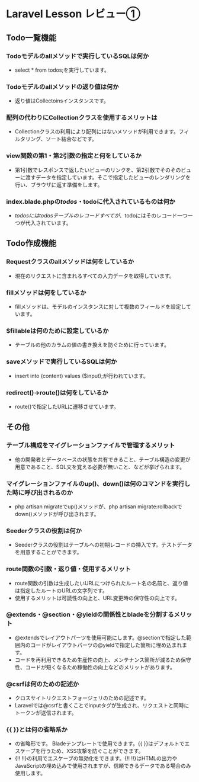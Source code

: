# Laravel Lesson レビュー①

## Todo一覧機能

### Todoモデルのallメソッドで実行しているSQLは何か
* select * from todos;を実行しています。
### Todoモデルのallメソッドの返り値は何か
* 返り値はCollectoinsインスタンスです。
### 配列の代わりにCollectionクラスを使用するメリットは
* Collectionクラスの利用により配列にはないメソッドが利用できます。フィルタリング、ソート結合などです。
### view関数の第1・第2引数の指定と何をしているか
* 第1引数でレスポンスで返したいビューのリンクを、第2引数でそのそのビューに渡すデータを指定しています。そこで指定したビューのレンダリングを行い、ブラウザに返す準備をします。
### index.blade.phpの$todos・$todoに代入されているものは何か
* $todos にはtodos テーブルのレコードすべてが、$todoにはそのレコード一つ一つが代入されています。
## Todo作成機能

### Requestクラスのallメソッドは何をしているか
* 現在のリクエストに含まれるすべての入力データを取得しています。
### fillメソッドは何をしているか
* fillメソッドは、モデルのインスタンスに対して複数のフィールドを設定しています。
### $fillableは何のために設定しているか
* テーブルの他のカラムの値の書き換えを防ぐために行っています。
### saveメソッドで実行しているSQLは何か
* insert into (content) values ($input);が行われています。
### redirect()->route()は何をしているか
* route()で指定したURLに遷移させています。
## その他

### テーブル構成をマイグレーションファイルで管理するメリット
* 他の開発者とデータベースの状態を共有できること、テーブル構造の変更が用意であること、SQL文を覚える必要が無いこと、などが挙げられます。
### マイグレーションファイルのup()、down()は何のコマンドを実行した時に呼び出されるのか
* php artisan migrateでup()メソッドが、php artisan migrate:rollbackでdown()メソッドが呼び出されます。
### Seederクラスの役割は何か
* Seederクラスの役割はテーブルへの初期レコードの挿入です。テストデータを用意することができます。
### route関数の引数・返り値・使用するメリット
* route関数の引数は生成したいURLにつけられたルート名の名前と、返り値は指定したルートのURLの文字列です。
* 使用するメリットは可読性の向上と、URL変更時の保守性の向上です。
### @extends・@section・@yieldの関係性とbladeを分割するメリット
* @extendsでレイアウトパーツを使用可能にします。@sectionで指定した範囲内のコードがレイアウトパーツの@yieldで指定した箇所に埋め込まれます。
* コードを再利用できるため生産性の向上、メンテナンス箇所が減るため保守性、コードが短くなるため稼働性の向上などのメリットがあります。
### @csrfは何のための記述か
* クロスサイトリクエストフォージェリのための記述です。
* Laravelでは@csrfと書くことでinputタグが生成され、リクエストと同時にトークンが送信されます。
### {{ }}とは何の省略系か
* <?- ?>の省略形です。 Bladeテンプレートで使用できます。{{ }}はデフォルトでエスケープを行うため、XSS攻撃を防ぐことができます。
* {!! !!}の利用でエスケープの無効化をできます。{!! !!}はHTMLの出力やJavaScriptの埋め込みで使用されますが、信頼できるデータである場合のみ使用します。